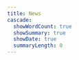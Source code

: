 ```yaml
---
title: News
cascade:
  showWordCount: true
  showSummary: true 
  showDate: true
  summaryLength: 0
---
```


